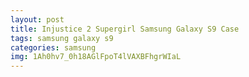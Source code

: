 ```yaml
---
layout: post
title: Injustice 2 Supergirl Samsung Galaxy S9 Case
tags: samsung galaxy s9
categories: samsung
img: 1Ah0hv7_0h18AGlFpoT4lVAXBFhgrWIaL
---
```

